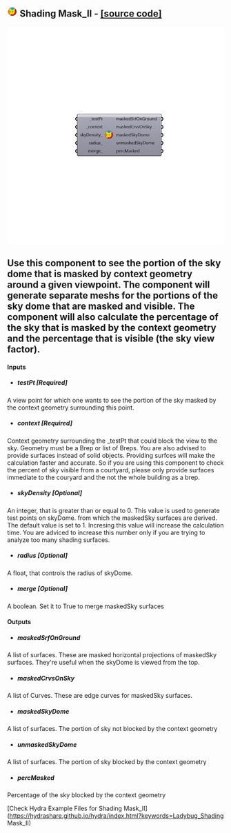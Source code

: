 ## ![](../../images/icons/Shading_Mask_II.png) Shading Mask_II - [[source code]](https://github.com/mostaphaRoudsari/ladybug/tree/master/src/Ladybug_Shading%20Mask_II.py)

![](../../images/components/Shading_Mask_II.png)

Use this component to see the portion of the sky dome that is masked by context geometry around a given viewpoint.
 The component will generate separate meshs for the portions of the sky dome that are masked and visible.
 The component will also calculate the percentage of the sky that is masked by the context geometry and the percentage that is visible (the sky view factor).
 -
 

#### Inputs
* ##### testPt [Required]
A view point for which one wants to see the portion of the sky masked by the context geometry surrounding this point.
* ##### context [Required]
Context geometry surrounding the _testPt that could block the view to the sky.  Geometry must be a Brep or list of Breps. You are also advised to provide surfaces instead of solid objects. Providing surfces will make the calculation faster and accurate. So if you are using this component to check the percent of sky visible from a courtyard, please only provide surfaces immediate to the couryard and the not the whole building as a brep.
* ##### skyDensity [Optional]
An integer, that is greater than or equal to 0. This value is used to generate test points on skyDome. from which the maskedSky surfaces are derived. The default value is set to 1. Incresing this value will increase the calculation time. You are adviced to increase this number only if you are trying to analyze too many shading surfaces.
* ##### radius [Optional]
A float, that controls the radius of skyDome.
* ##### merge [Optional]
A boolean. Set it to True to merge maskedSky surfaces

#### Outputs
* ##### maskedSrfOnGround
A list of surfaces. These are masked horizontal projections of maskedSky surfaces. They're useful when the skyDome is viewed from the top.
* ##### maskedCrvsOnSky
A list of Curves. These are edge curves for maskedSky surfaces.
* ##### maskedSkyDome
A list of surfaces. The portion of sky not blocked by the context geometry
* ##### unmaskedSkyDome
A list of surfaces. The portion of sky blocked by the context geometry
* ##### percMasked
Percentage of the sky blocked by the context geometry


[Check Hydra Example Files for Shading Mask_II](https://hydrashare.github.io/hydra/index.html?keywords=Ladybug_Shading Mask_II)